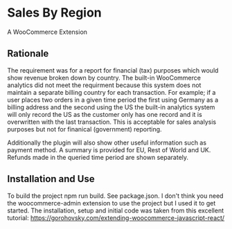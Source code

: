 # Sales By Region

A WooCommerce Extension

## Rationale

The requirement was for a report for financial (tax) purposes which would show revenue broken down by country. The built-in WooCommerce analytics did not meet the requirment because this system does not maintain a separate billing country for each transaction. For example; if a user places two orders in a given time period the first using Germany as a billing address and the second using the US the built-in analytics system will only record the US as the customer only has one record and it is overwritten with the last transaction. This is acceptable for sales analysis purposes but not for finanical (government) reporting.

Additionally the plugin will also show other useful information such as payment method. A summary is provided for EU, Rest of World and UK. Refunds made in the queried time period are shown separately.

## Installation and Use

To build the project npm run build. See package.json. I don't think you need the woocommerce-admin extension to use the project but I used it to get started. The installation, setup and initial code was taken from this excellent tutorial: https://gorohovsky.com/extending-woocommerce-javascript-react/


